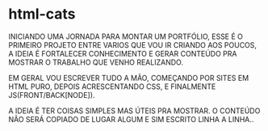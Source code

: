 # html-cats

INICIANDO UMA JORNADA PARA MONTAR UM PORTFÓLIO, ESSE É O PRIMEIRO PROJETO ENTRE VARIOS QUE VOU IR CRIANDO AOS POUCOS, A IDEIA É FORTALECER CONHECIMENTO E GERAR CONTEÚDO PRA MOSTRAR O TRABALHO QUE VENHO REALIZANDO.

EM GERAL VOU ESCREVER TUDO A MÃO, COMEÇANDO POR SITES EM HTML PURO, DEPOIS ACRESCENTANDO CSS, E FINALMENTE JS(FRONT/BACK[NODE]).

A IDEIA É TER COISAS SIMPLES MAS ÚTEIS PRA MOSTRAR. O CONTEÚDO NÃO SERÁ COPIADO DE LUGAR ALGUM E SIM ESCRITO LINHA A LINHA..